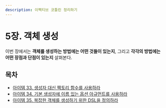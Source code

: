 ```yaml
---
description: 이펙티브 코틀린 정리하기
---
```


# 5장. 객체 생성

이번 장에서는 **객체를 생성하는 방법에는 어떤 것들이 있는지**, 그리고 **각각의 방법에는 어떤 장점과 단점이 있는지** 살펴본다.

## 목차

* [아이템 33. 생성자 대신 팩토리 함수를 사용하라](./item33.md)
* [아이템 34. 기본 생성자에 이름 있는 옵션 아규먼트를 사용하라](./item34.md)
* [아이템 35. 복잡한 객체를 생성하기 위한 DSL을 정의하라](./item35.md)